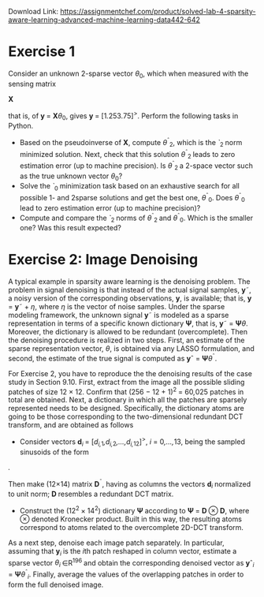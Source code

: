 Download Link: https://assignmentchef.com/product/solved-lab-4-sparsity-aware-learning-advanced-machine-learning-data442-642
<br>
<h1>Exercise 1</h1>

Consider an unknown 2-sparse vector <em>θ</em><sub>0</sub>, which when measured with the sensing matrix

<strong>X </strong>

that is, of <strong>y </strong>= <strong>X</strong><em>θ</em><sub>0</sub>, gives <strong>y </strong>= [1<em>.</em>253<em>.</em>75]<sup>&gt;</sup>. Perform the following tasks in Python.

<ul>

 <li>Based on the pseudoinverse of <strong>X</strong>, compute <em>θ</em><sup>ˆ</sup><sub>2</sub>, which is the <em>`</em><sub>2 </sub>norm minimized solution. Next, check that this solution <em>θ</em><sup>ˆ</sup><sub>2 </sub>leads to zero estimation error (up to machine precision). Is <em>θ</em><sup>ˆ</sup><sub>2 </sub>a 2-space vector such as the true unknown vector <em>θ</em><sub>0</sub>?</li>

 <li>Solve the <em>`</em><sub>0 </sub>minimization task based on an exhaustive search for all possible 1- and 2sparse solutions and get the best one, <em>θ</em><sup>ˆ</sup><sub>0</sub>. Does <em>θ</em><sup>ˆ</sup><sub>0 </sub>lead to zero estimation error (up to machine precision)?</li>

 <li>Compute and compare the <em>`</em><sub>2 </sub>norms of <em>θ</em><sup>ˆ</sup><sub>2 </sub>and <em>θ</em><sup>ˆ</sup><sub>0</sub>. Which is the smaller one? Was this result expected?</li>

</ul>

<h1>Exercise 2: Image Denoising</h1>

A typical example in sparsity aware learning is the denoising problem. The problem in signal denoising is that instead of the actual signal samples, <strong>y</strong>˜, a noisy version of the corresponding observations, <strong>y</strong>, is available; that is, <strong>y </strong>= <strong>y</strong>˜ + <em>η</em>, where <em>η </em>is the vector of noise samples. Under the sparse modeling framework, the unknown signal <strong>y</strong>˜ is modeled as a sparse representation in terms of a specific known dictionary <strong>Ψ</strong>, that is, <strong>y</strong>˜ = <strong>Ψ</strong><em>θ</em>. Moreover, the dictionary is allowed to be redundant (overcomplete). Then the denoising procedure is realized in two steps. First, an estimate of the sparse representation vector, <em>θ</em>, is obtained via any LASSO formulation, and second, the estimate of the true signal is computed as <strong>y</strong>ˆ = <strong>Ψ</strong><em>θ</em><sup>ˆ</sup>.

For Exercise 2, you have to reproduce the the denoising results of the case study in Section 9.10. First, extract from the image all the possible sliding patches of size 12 × 12. Confirm that (256 − 12 + 1)<sup>2 </sup>= 60<em>,</em>025 patches in total are obtained. Next, a dictionary in which all the patches are sparsely represented needs to be designed. Specifically, the dictionary atoms are going to be those corresponding to the two-dimensional redundant DCT transform, and are obtained as follows

<ul>

 <li>Consider vectors <strong>d</strong><em><sub>i </sub></em>= [<em>d<sub>i,</sub></em><sub>1</sub><em>,d<sub>i,</sub></em><sub>2</sub><em>,…,d<sub>i,</sub></em><sub>12</sub>]<sup>&gt;</sup>, <em>i </em>= 0<em>,…,</em>13, being the sampled sinusoids of the form</li>

</ul>

<em>.</em>

Then make (12×14) matrix <strong>D</strong><sup>¯</sup>, having as columns the vectors <strong>d</strong><em><sub>i </sub></em>normalized to unit norm; <strong>D </strong>resembles a redundant DCT matrix.

<ul>

 <li>Construct the (12<sup>2 </sup>× 14<sup>2</sup>) dictionary <strong>Ψ </strong>according to <strong>Ψ </strong>= <strong>D </strong>⊗ <strong>D</strong>, where ⊗ denoted Kronecker product. Built in this way, the resulting atoms correspond to atoms related to the overcomplete 2D-DCT transform.</li>

</ul>

As a next step, denoise each image patch separately. In particular, assuming that <strong>y</strong><em><sub>i </sub></em>is the <em>i</em>th patch reshaped in column vector, estimate a sparse vector <em>θ<sub>i </sub></em>∈R<sup>196 </sup>and obtain the corresponding denoised vector as <strong>y</strong>ˆ<em><sub>i </sub></em>= <strong>Ψ</strong><em>θ</em><sup>ˆ</sup><em><sub>i</sub></em>. Finally, average the values of the overlapping patches in order to form the full denoised image.